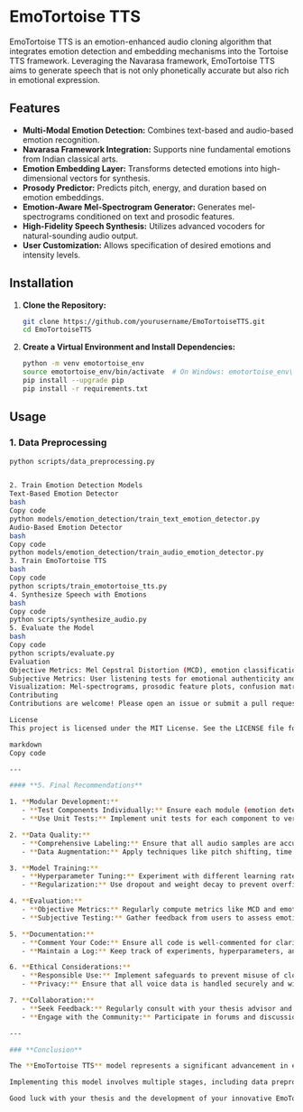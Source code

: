 # EmoTortoise TTS

EmoTortoise TTS is an emotion-enhanced audio cloning algorithm that integrates emotion detection and embedding mechanisms into the Tortoise TTS framework. Leveraging the Navarasa framework, EmoTortoise TTS aims to generate speech that is not only phonetically accurate but also rich in emotional expression.

## **Features**

- **Multi-Modal Emotion Detection:** Combines text-based and audio-based emotion recognition.
- **Navarasa Framework Integration:** Supports nine fundamental emotions from Indian classical arts.
- **Emotion Embedding Layer:** Transforms detected emotions into high-dimensional vectors for synthesis.
- **Prosody Predictor:** Predicts pitch, energy, and duration based on emotion embeddings.
- **Emotion-Aware Mel-Spectrogram Generator:** Generates mel-spectrograms conditioned on text and prosodic features.
- **High-Fidelity Speech Synthesis:** Utilizes advanced vocoders for natural-sounding audio output.
- **User Customization:** Allows specification of desired emotions and intensity levels.

## **Installation**

1. **Clone the Repository:**

    ```bash
    git clone https://github.com/yourusername/EmoTortoiseTTS.git
    cd EmoTortoiseTTS
    ```

2. **Create a Virtual Environment and Install Dependencies:**

    ```bash
    python -m venv emotortoise_env
    source emotortoise_env/bin/activate  # On Windows: emotortoise_env\Scripts\activate
    pip install --upgrade pip
    pip install -r requirements.txt
    ```

## **Usage**

### **1. Data Preprocessing**

```bash
python scripts/data_preprocessing.py


2. Train Emotion Detection Models
Text-Based Emotion Detector
bash
Copy code
python models/emotion_detection/train_text_emotion_detector.py
Audio-Based Emotion Detector
bash
Copy code
python models/emotion_detection/train_audio_emotion_detector.py
3. Train EmoTortoise TTS
bash
Copy code
python scripts/train_emotortoise_tts.py
4. Synthesize Speech with Emotions
bash
Copy code
python scripts/synthesize_audio.py
5. Evaluate the Model
bash
Copy code
python scripts/evaluate.py
Evaluation
Objective Metrics: Mel Cepstral Distortion (MCD), emotion classification accuracy.
Subjective Metrics: User listening tests for emotional authenticity and naturalness.
Visualization: Mel-spectrograms, prosodic feature plots, confusion matrices.
Contributing
Contributions are welcome! Please open an issue or submit a pull request for any enhancements or bug fixes.

License
This project is licensed under the MIT License. See the LICENSE file for details.

markdown
Copy code

---

#### **5. Final Recommendations**

1. **Modular Development:**
   - **Test Components Individually:** Ensure each module (emotion detection, embedding, prosody prediction) works correctly before integration.
   - **Use Unit Tests:** Implement unit tests for each component to verify functionality.

2. **Data Quality:**
   - **Comprehensive Labeling:** Ensure that all audio samples are accurately labeled with the correct Navarasa emotion.
   - **Data Augmentation:** Apply techniques like pitch shifting, time stretching, and adding noise to increase data diversity.

3. **Model Training:**
   - **Hyperparameter Tuning:** Experiment with different learning rates, batch sizes, and model architectures to optimize performance.
   - **Regularization:** Use dropout and weight decay to prevent overfitting, especially with limited data.

4. **Evaluation:**
   - **Objective Metrics:** Regularly compute metrics like MCD and emotion classification accuracy during training.
   - **Subjective Testing:** Gather feedback from users to assess emotional authenticity and naturalness.

5. **Documentation:**
   - **Comment Your Code:** Ensure all code is well-commented for clarity and future reference.
   - **Maintain a Log:** Keep track of experiments, hyperparameters, and results.

6. **Ethical Considerations:**
   - **Responsible Use:** Implement safeguards to prevent misuse of cloned voices.
   - **Privacy:** Ensure that all voice data is handled securely and with consent.

7. **Collaboration:**
   - **Seek Feedback:** Regularly consult with your thesis advisor and peers.
   - **Engage with the Community:** Participate in forums and discussions related to TTS and emotion recognition.

---

### **Conclusion**

The **EmoTortoise TTS** model represents a significant advancement in emotionally intelligent audio cloning by integrating the rich Navarasa framework into the TTS pipeline. By mapping emotions to prosodic properties and leveraging advanced neural architectures, this model enhances the naturalness and emotional expressiveness of synthesized speech, paving the way for more effective and relatable Human-Computer Interaction systems.

Implementing this model involves multiple stages, including data preprocessing, emotion detection, embedding, prosody prediction, and integration with a TTS model. The provided code serves as a foundational template, and further refinements and customizations will be necessary based on your specific dataset and research objectives.

Good luck with your thesis and the development of your innovative EmoTortoise TTS model!




